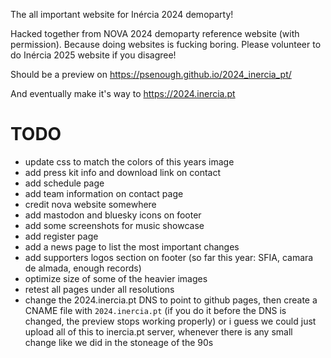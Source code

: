 The all important website for Inércia 2024 demoparty!

Hacked together from NOVA 2024 demoparty reference website (with permission). Because doing websites is fucking boring. Please volunteer to do Inércia 2025 website if you disagree!

Should be a preview on https://psenough.github.io/2024_inercia_pt/

And eventually make it's way to https://2024.inercia.pt

# TODO

- update css to match the colors of this years image
- add press kit info and download link on contact
- add schedule page
- add team information on contact page
- credit nova website somewhere
- add mastodon and bluesky icons on footer
- add some screenshots for music showcase
- add register page
- add a news page to list the most important changes
- add supporters logos section on footer (so far this year: SFIA, camara de almada, enough records)
- optimize size of some of the heavier images
- retest all pages under all resolutions
- change the 2024.inercia.pt DNS to point to github pages, then create a CNAME file with `2024.inercia.pt` (if you do it before the DNS is changed, the preview stops working properly) or i guess we could just upload all of this to inercia.pt server, whenever there is any small change like we did in the stoneage of the 90s
